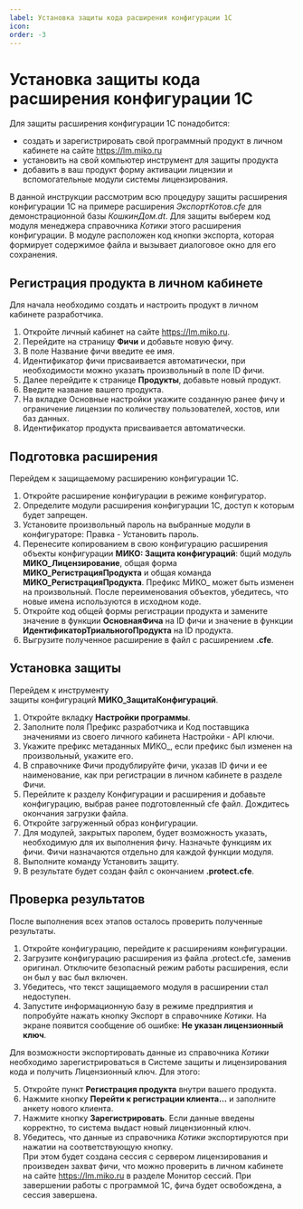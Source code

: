 ```yaml
---
label: Установка защиты кода расширения конфигурации 1С
icon: 
order: -3
---
```

# Установка защиты кода расширения конфигурации 1С

Для защиты расширения конфигурации 1С понадобится:

- создать и зарегистрировать свой программный продукт в личном кабинете на сайте https://lm.miko.ru
- установить на свой компьютер инструмент для защиты продукта
- добавить в ваш продукт форму активации лицензии и вспомогательные модули системы лицензирования.

В данной инструкции рассмотрим всю процедуру защиты расширения конфигурации 1С на примере расширения _ЭкспортКотов.cfe_ для демонстрационной базы _КошкинДом.dt_. Для защиты выберем код модуля менеджера справочника _Котики_ этого расширения конфигурации. В модуле расположен код кнопки экспорта, которая формирует содержимое файла и вызывает диалоговое окно для его сохранения.

## Регистрация продукта в личном кабинете

Для начала необходимо создать и настроить продукт в личном кабинете разработчика.

1. Откройте личный кабинет на сайте https://lm.miko.ru.
2. Перейдите на страницу **Фичи** и добавьте новую фичу.
3. В поле Название фичи введите ее имя.
4. Идентификатор фичи присваивается автоматически, при необходимости можно указать произвольный в поле ID фичи.
5. Далее перейдите к странице **Продукты**, добавьте новый продукт.
6. Введите название вашего продукта.
7. На вкладке Основные настройки укажите созданную ранее фичу и ограничение лицензии по количеству пользователей, хостов, или баз данных.
8. Идентификатор продукта присваивается автоматически.

## Подготовка расширения

Перейдем к защищаемому расширению конфигурации 1С.

1. Откройте расширение конфигурации в режиме конфигуратор.
2. Определите модули расширения конфигурации 1С, доступ к которым будет запрещен.
3. Установите произвольный пароль на выбранные модули в конфигураторе: Правка - Установить пароль.
4. Перенесите копированием в свою конфигурацию расширения объекты конфигурации **МИКО: Защита конфигураций**: бщий модуль **МИКО_Лицензирование**, общая форма **МИКО_РегистрацияПродукта** и общая команда **МИКО_РегистрацияПродукта**. Префикс МИКО_ может быть изменен на произвольный. После переименования объектов, убедитесь, что новые имена используются в исходном коде.
5. Откройте код общей формы регистрации продукта и замените значение в функции **ОсновнаяФича** на ID фичи и значение в функции **ИдентификаторТриальногоПродукта** на ID продукта.
6. Выгрузите полученное расширение в файл с расширением **.cfe**.

## Установка защиты

Перейдем к инструменту защиты конфигураций **МИКО_ЗащитаКонфигураций**.

1. Откройте вкладку **Настройки программы**.
2. Заполните поля Префикс разработчика и Код поставщика значениями из своего личного кабинета Настройки - API ключи.
3. Укажите префикс метаданных МИКО_, если префикс был изменен на произвольный, укажите его.
4. В справочнике Фичи продублируйте фичи, указав ID фичи и ее наименование, как при регистрации в личном кабинете в разделе Фичи.
5. Перейлите к разделу Конфигурации и расширения и добавьте конфигурацию, выбрав ранее подготовленный cfe файл. Дождитесь окончания загрузки файла.
6. Откройте загруженный образ конфигурации.
7. Для модулей, закрытых паролем, будет возможность указать, необходимую для их выполнения фичу. Назначьте функциям их фичи. Фичи назначаются отдельно для каждой функции модуля.
8. Выполните команду Установить защиту.
9. В результате будет создан файл с окончанием **.protect.cfe**.

## Проверка результатов

После выполнения всех этапов осталось проверить полученные результаты.

1. Откройте конфигурацию, перейдите к расширениям конфигурации.
2. Загрузите конфигурацию расширения из файла .protect.cfe, заменив оригинал. Отключите безопасный режим работы расширения, если он был у вас был включен.
3. Убедитесь, что текст защищаемого модуля в расширении стал недоступен.
4. Запустите информационную базу в режиме предприятия и попробуйте нажать кнопку Экспорт в справочнике _Котики_. На экране появится сообщение об ошибке: **Не указан лицензионный ключ**.
   
Для возможности экспортировать данные из справочника _Котики_ необходимо зарегистрироваться в Системе защиты и лицензирования кода и получить Лицензионный ключ. Для этого:

5. Откройте пункт **Регистрация продукта** внутри вашего продукта. 
6. Нажмите кнопку **Перейти к регистрации клиента…** и заполните анкету нового клиента.
7. Нажмите кнопку **Зарегистрировать**. Если данные введены корректно, то система выдаст новый лицензионный ключ.
8. Убедитесь, что данные из справочника _Котики_ экспортируются при нажатии на соответствующую кнопку.<br>При этом будет создана сессия с сервером лицензирования и произведен захват фичи, что можно проверить в личном кабинете на сайте https://lm.miko.ru в разделе Монитор сессий. При завершении работы с программой 1С, фича будет освобождена, а сессия завершена.